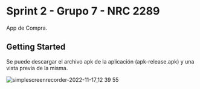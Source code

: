 # Sprint 2 - Grupo 7 - NRC 2289

App de Compra.

## Getting Started

Se puede descargar el archivo apk de la aplicación (apk-release.apk) y una vista previa de la misma.

![simplescreenrecorder-2022-11-17_12 39 55](https://user-images.githubusercontent.com/113074370/202519841-a80b051e-1232-4fee-a45a-adec0d6f2212.gif)
